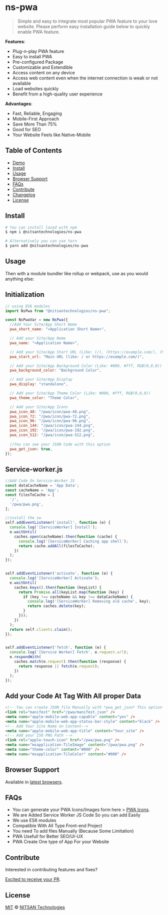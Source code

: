 # ns-pwa

> Simple and easy to integrate most popular PWA feature to your love website. Please perform easy installation guide below to quickly enable PWA feature.

**Features**:

- Plug-n-play PWA feature
- Easy to install PWA
- Pre-configured Package
- Customizable and Extendible
- Access content on any device
- Access web content even when the internet connection is weak or not available
- Load websites quickly
- Benefit from a high-quality user experience

**Advantages**:

- Fast, Reliable, Engaging
- Mobile-First Approach
- Save More Than 75%
- Good for SEO
- Your Website Feels like Native-Mobile


## Table of Contents

- [Demo](https://t3planet.com)
- [Install](#install)
- [Usage](#usage)
- [Browser Support](#browser-support)
- [FAQs](#faqs)
- [Contribute](#contribute)
- [Changelog](#changelog)
- [License](#license)

## Install

```sh
# You can install lozad with npm
$ npm i @nitsantechnologies/ns-pwa

# Alternatively you can use Yarn
$ yarn add @nitsantechnologies/ns-pwa
```

## Usage

Then with a module bundler like rollup or webpack, use as you would anything else:

## Initialization
```javascript
// using ES6 modules
import NsPwa from "@nitsantechnologies/ns-pwa";

const NsPwaVar = new NsPwa({
  //Add Your Site/App Short Name
  pwa_short_name: "<Application Short Name>",

  // Add your Site/App Name
  pwa_name: "<Application Name>",

  // Add your Site/App Start URL (Like: (/), (https://example.com/), (https://example.com/blog))
  pwa_start_url: "Main URL (like: / or https://example.com/)",

  // Add your Site/App Background Color (Like: #000, #fff, RGB(0,0,0))
  pwa_background_color: "Background Color",

  // Add your Site/App Display
  pwa_display: "standalone",

  // Add your Site/App Theme Color (Like: #000, #fff, RGB(0,0,0))
  pwa_theme_color: "Theme Color",

  // Add your Site/App Icons
  pwa_icon_48: "/pwa/icon/pwa-48.png",
  pwa_icon_72: "/pwa/icon/pwa-72.png",
  pwa_icon_96: "/pwa/icon/pwa-96.png",
  pwa_icon_144: "/pwa/icon/pwa-144.png",
  pwa_icon_192: "/pwa/icon/pwa-192.png",
  pwa_icon_512: "/pwa/icon/pwa-512.png",
  
  //You can see your JSON Code with this option
  pwa_get_json: true,
});
```

## Service-worker.js

```javascript
//Add Code On Service-Worker JS
const dataCacheName = 'App Data';
const cacheName = 'App';
const filesToCache = [
  '/',
  '/pwa/pwa.png',
];

//install the sw
self.addEventListener('install', function (e) {
  console.log('[ServiceWorker] Install');
  e.waitUntil(
    caches.open(cacheName).then(function (cache) {
      console.log('[ServiceWorker] Caching app shell');
      return cache.addAll(filesToCache);
    })
  );
});


self.addEventListener('activate', function (e) {
  console.log('[ServiceWorker] Activate');
  e.waitUntil(
    caches.keys().then(function (keyList) {
      return Promise.all(keyList.map(function (key) {
        if (key !== cacheName && key !== dataCacheName) {
          console.log('[ServiceWorker] Removing old cache', key);
          return caches.delete(key);
        }
      }));
    })
  );
  return self.clients.claim();
});


self.addEventListener('fetch', function (e) {
  console.log('[Service Worker] Fetch', e.request.url);
  e.respondWith(
    caches.match(e.request).then(function (response) {
      return response || fetch(e.request);
    })
  );
});
```

## Add your Code At <HEAD> Tag With All proper Data

```html
<!-- You can create JSON file Manually with *pwa_get_json* This option-->
<link rel="manifest" href="/pwa/manifest.json" />
<meta name="apple-mobile-web-app-capable" content="yes" />
<meta name="apple-mobile-web-app-status-bar-style" content="black" />
<!-- Add Your Site Name on Content-->
<meta name="apple-mobile-web-app-title" content="Your_site" />
<!-- Add your ISO PNG Path -->
<link rel="apple-touch-icon" href="/pwa/pwa.png" />
<meta name="msapplication-TileImage" content="/pwa/pwa.png" />
<meta name="theme-color" content="#000" />
<meta name="msapplication-TileColor" content="#000" />
```

## Browser Support

Available in [latest browsers](http://caniuse.com/#feat=intersectionobserver).

## FAQs

- You can generate your PWA Icons/Images form here > [PWA Icons](https://tools.crawlink.com/tools/pwa-icon-generator/).
- We are Added Service Worker JS Code So you can add Easily
- We use ES6 modules
- Compatible With All Type Front-end Project
- You need To add files Manually (Because Some Limitation)
- PWA Usefull for Better SEO/UI-UX
- PWA Create One type of App For your Website

## Contribute

Interested in contributing features and fixes?

[Excited to receive your PR](https://github.com/nitsan-technologies/pwa).

## License

[MIT](LICENSE) © [NITSAN Technologies](https://nitsantech.com)
